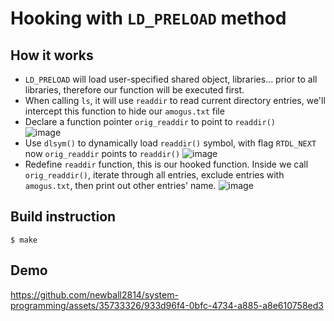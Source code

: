 # Hooking with `LD_PRELOAD` method

## How it works

- `LD_PRELOAD` will load user-specified shared object, libraries... prior to all libraries, therefore our function will be executed first.
- When calling `ls`, it will use `readdir` to read current directory entries, we'll intercept this function to hide our `amogus.txt` file
- Declare a function pointer `orig_readdir` to point to `readdir()` <br>
![image](https://github.com/newball2814/system-programming/assets/35733326/81966ed5-1739-49c0-862e-27093018b559)
- Use `dlsym()` to dynamically load `readdir()` symbol, with flag `RTDL_NEXT` now `orig_readdir` points to `readdir()`
![image](https://github.com/newball2814/system-programming/assets/35733326/22daf130-ca25-4122-93a5-43396d023c20)
- Redefine `readdir` function, this is our hooked function. Inside we call `orig_readdir()`, iterate through all entries, exclude entries with `amogus.txt`, then print out other entries' name.
![image](https://github.com/newball2814/system-programming/assets/35733326/3248221c-e02c-4228-b141-8a552304b33d)

## Build instruction
`$ make`

## Demo

https://github.com/newball2814/system-programming/assets/35733326/933d96f4-0bfc-4734-a885-a8e610758ed3
